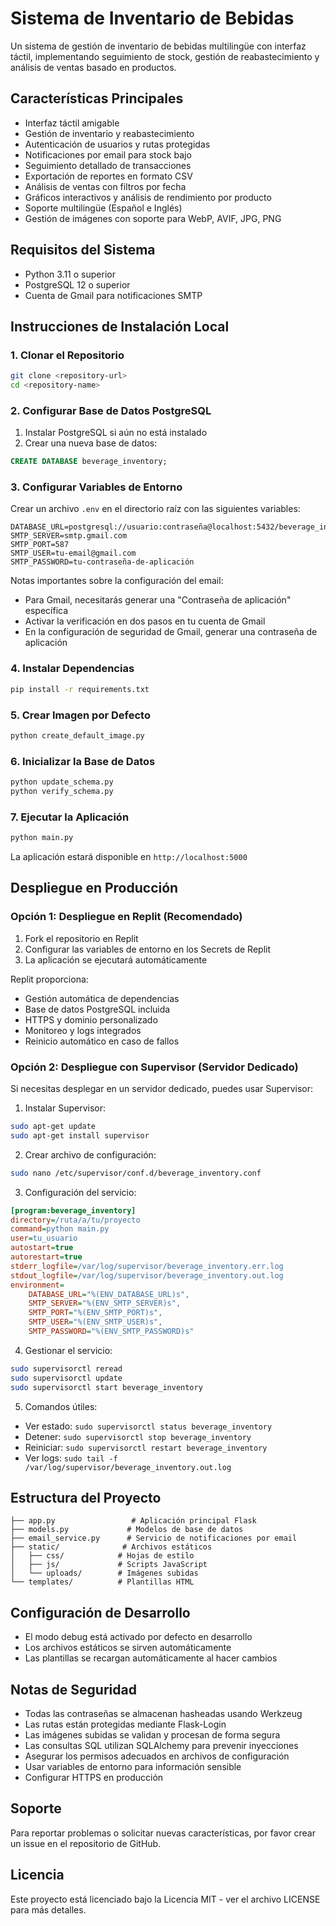 # Sistema de Inventario de Bebidas

Un sistema de gestión de inventario de bebidas multilingüe con interfaz táctil, implementando seguimiento de stock, gestión de reabastecimiento y análisis de ventas basado en productos.

## Características Principales

- Interfaz táctil amigable
- Gestión de inventario y reabastecimiento
- Autenticación de usuarios y rutas protegidas
- Notificaciones por email para stock bajo
- Seguimiento detallado de transacciones
- Exportación de reportes en formato CSV
- Análisis de ventas con filtros por fecha
- Gráficos interactivos y análisis de rendimiento por producto
- Soporte multilingüe (Español e Inglés)
- Gestión de imágenes con soporte para WebP, AVIF, JPG, PNG

## Requisitos del Sistema

- Python 3.11 o superior
- PostgreSQL 12 o superior
- Cuenta de Gmail para notificaciones SMTP

## Instrucciones de Instalación Local

### 1. Clonar el Repositorio

```bash
git clone <repository-url>
cd <repository-name>
```

### 2. Configurar Base de Datos PostgreSQL

1. Instalar PostgreSQL si aún no está instalado
2. Crear una nueva base de datos:
```sql
CREATE DATABASE beverage_inventory;
```

### 3. Configurar Variables de Entorno

Crear un archivo `.env` en el directorio raíz con las siguientes variables:

```
DATABASE_URL=postgresql://usuario:contraseña@localhost:5432/beverage_inventory
SMTP_SERVER=smtp.gmail.com
SMTP_PORT=587
SMTP_USER=tu-email@gmail.com
SMTP_PASSWORD=tu-contraseña-de-aplicación
```

Notas importantes sobre la configuración del email:
- Para Gmail, necesitarás generar una "Contraseña de aplicación" específica
- Activar la verificación en dos pasos en tu cuenta de Gmail
- En la configuración de seguridad de Gmail, generar una contraseña de aplicación

### 4. Instalar Dependencias

```bash
pip install -r requirements.txt
```

### 5. Crear Imagen por Defecto

```bash
python create_default_image.py
```

### 6. Inicializar la Base de Datos

```bash
python update_schema.py
python verify_schema.py
```

### 7. Ejecutar la Aplicación

```bash
python main.py
```

La aplicación estará disponible en `http://localhost:5000`

## Despliegue en Producción

### Opción 1: Despliegue en Replit (Recomendado)

1. Fork el repositorio en Replit
2. Configurar las variables de entorno en los Secrets de Replit
3. La aplicación se ejecutará automáticamente

Replit proporciona:
- Gestión automática de dependencias
- Base de datos PostgreSQL incluida
- HTTPS y dominio personalizado
- Monitoreo y logs integrados
- Reinicio automático en caso de fallos

### Opción 2: Despliegue con Supervisor (Servidor Dedicado)

Si necesitas desplegar en un servidor dedicado, puedes usar Supervisor:

1. Instalar Supervisor:
```bash
sudo apt-get update
sudo apt-get install supervisor
```

2. Crear archivo de configuración:
```bash
sudo nano /etc/supervisor/conf.d/beverage_inventory.conf
```

3. Configuración del servicio:
```ini
[program:beverage_inventory]
directory=/ruta/a/tu/proyecto
command=python main.py
user=tu_usuario
autostart=true
autorestart=true
stderr_logfile=/var/log/supervisor/beverage_inventory.err.log
stdout_logfile=/var/log/supervisor/beverage_inventory.out.log
environment=
    DATABASE_URL="%(ENV_DATABASE_URL)s",
    SMTP_SERVER="%(ENV_SMTP_SERVER)s",
    SMTP_PORT="%(ENV_SMTP_PORT)s",
    SMTP_USER="%(ENV_SMTP_USER)s",
    SMTP_PASSWORD="%(ENV_SMTP_PASSWORD)s"
```

4. Gestionar el servicio:
```bash
sudo supervisorctl reread
sudo supervisorctl update
sudo supervisorctl start beverage_inventory
```

5. Comandos útiles:
- Ver estado: `sudo supervisorctl status beverage_inventory`
- Detener: `sudo supervisorctl stop beverage_inventory`
- Reiniciar: `sudo supervisorctl restart beverage_inventory`
- Ver logs: `sudo tail -f /var/log/supervisor/beverage_inventory.out.log`

## Estructura del Proyecto

```
├── app.py                 # Aplicación principal Flask
├── models.py             # Modelos de base de datos
├── email_service.py      # Servicio de notificaciones por email
├── static/              # Archivos estáticos
│   ├── css/            # Hojas de estilo
│   ├── js/             # Scripts JavaScript
│   └── uploads/        # Imágenes subidas
└── templates/          # Plantillas HTML
```

## Configuración de Desarrollo

- El modo debug está activado por defecto en desarrollo
- Los archivos estáticos se sirven automáticamente
- Las plantillas se recargan automáticamente al hacer cambios

## Notas de Seguridad

- Todas las contraseñas se almacenan hasheadas usando Werkzeug
- Las rutas están protegidas mediante Flask-Login
- Las imágenes subidas se validan y procesan de forma segura
- Las consultas SQL utilizan SQLAlchemy para prevenir inyecciones
- Asegurar los permisos adecuados en archivos de configuración
- Usar variables de entorno para información sensible
- Configurar HTTPS en producción

## Soporte

Para reportar problemas o solicitar nuevas características, por favor crear un issue en el repositorio de GitHub.

## Licencia

Este proyecto está licenciado bajo la Licencia MIT - ver el archivo LICENSE para más detalles.
